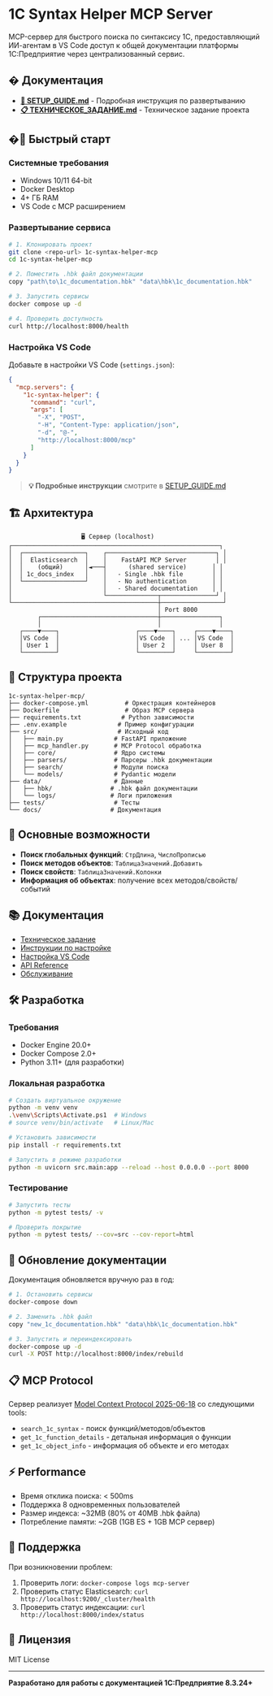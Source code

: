 # 1C Syntax Helper MCP Server

MCP-сервер для быстрого поиска по синтаксису 1С, предоставляющий ИИ-агентам в VS Code доступ к общей документации платформы 1С:Предприятие через централизованный сервис.

## � Документация

- **[📖 SETUP_GUIDE.md](SETUP_GUIDE.md)** - Подробная инструкция по развертыванию
- **[📋 ТЕХНИЧЕСКОЕ_ЗАДАНИЕ.md](ТЕХНИЧЕСКОЕ_ЗАДАНИЕ.md)** - Техническое задание проекта

## �🚀 Быстрый старт

### Системные требования
- Windows 10/11 64-bit
- Docker Desktop
- 4+ ГБ RAM
- VS Code с MCP расширением

### Развертывание сервиса

```bash
# 1. Клонировать проект
git clone <repo-url> 1c-syntax-helper-mcp
cd 1c-syntax-helper-mcp

# 2. Поместить .hbk файл документации
copy "path\to\1c_documentation.hbk" "data\hbk\1c_documentation.hbk"

# 3. Запустить сервисы
docker compose up -d

# 4. Проверить доступность
curl http://localhost:8000/health
```

### Настройка VS Code

Добавьте в настройки VS Code (`settings.json`):

```json
{
  "mcp.servers": {
    "1c-syntax-helper": {
      "command": "curl",
      "args": [
        "-X", "POST",
        "-H", "Content-Type: application/json", 
        "-d", "@-",
        "http://localhost:8000/mcp"
      ]
    }
  }
}
```

> **💡 Подробные инструкции** смотрите в [SETUP_GUIDE.md](SETUP_GUIDE.md)

## 🏗️ Архитектура

```
                    🖥️ Сервер (localhost)
┌─────────────────────────────────────────────────────────┐
│  ┌─────────────────┐    ┌──────────────────────────────┐ │
│  │  Elasticsearch  │    │    FastAPI MCP Server        │ │
│  │    (общий)      │◄───┤      (shared service)       │ │
│  │ 1c_docs_index   │    │   - Single .hbk file        │ │
│  └─────────────────┘    │   - No authentication       │ │
│                         │   - Shared documentation    │ │
│                         └──────────────┬───────────────┘ │
└────────────────────────────────────────┼─────────────────┘
                                         │ Port 8000
        ┌────────────────────────────────┼────────────────┐
        │                                │                │
   ┌────▼────┐                     ┌────▼────┐     ┌────▼────┐
   │VS Code  │                     │VS Code  │ ... │VS Code  │
   │ User 1  │                     │ User 2  │     │ User 8  │
   └─────────┘                     └─────────┘     └─────────┘
```

## 📁 Структура проекта

```
1c-syntax-helper-mcp/
├── docker-compose.yml          # Оркестрация контейнеров
├── Dockerfile                  # Образ MCP сервера
├── requirements.txt           # Python зависимости
├── .env.example              # Пример конфигурации
├── src/                      # Исходный код
│   ├── main.py              # FastAPI приложение
│   ├── mcp_handler.py       # MCP Protocol обработка
│   ├── core/                # Ядро системы
│   ├── parsers/             # Парсеры .hbk документации
│   ├── search/              # Модули поиска
│   └── models/              # Pydantic модели
├── data/                    # Данные
│   ├── hbk/                # .hbk файл документации
│   └── logs/               # Логи приложения
├── tests/                   # Тесты
└── docs/                   # Документация
```

## 🔧 Основные возможности

- **Поиск глобальных функций**: `СтрДлина`, `ЧислоПрописью`
- **Поиск методов объектов**: `ТаблицаЗначений.Добавить`
- **Поиск свойств**: `ТаблицаЗначений.Колонки`
- **Информация об объектах**: получение всех методов/свойств/событий

## 📚 Документация

- [Техническое задание](ТЕХНИЧЕСКОЕ_ЗАДАНИЕ.md)
- [Инструкции по настройке](docs/SETUP_GUIDE.md)
- [Настройка VS Code](docs/VS_CODE_CONFIG.md)
- [API Reference](docs/API_REFERENCE.md)
- [Обслуживание](docs/MAINTENANCE.md)

## 🛠️ Разработка

### Требования

- Docker Engine 20.0+
- Docker Compose 2.0+
- Python 3.11+ (для разработки)

### Локальная разработка

```bash
# Создать виртуальное окружение
python -m venv venv
.\venv\Scripts\Activate.ps1  # Windows
# source venv/bin/activate   # Linux/Mac

# Установить зависимости
pip install -r requirements.txt

# Запустить в режиме разработки
python -m uvicorn src.main:app --reload --host 0.0.0.0 --port 8000
```

### Тестирование

```bash
# Запустить тесты
python -m pytest tests/ -v

# Проверить покрытие
python -m pytest tests/ --cov=src --cov-report=html
```

## 🔄 Обновление документации

Документация обновляется вручную раз в год:

```bash
# 1. Остановить сервисы
docker-compose down

# 2. Заменить .hbk файл
copy "new_1c_documentation.hbk" "data\hbk\1c_documentation.hbk"

# 3. Запустить и переиндексировать
docker-compose up -d
curl -X POST http://localhost:8000/index/rebuild
```

## 📋 MCP Protocol

Сервер реализует [Model Context Protocol 2025-06-18](https://modelcontextprotocol.io/specification/2025-06-18/index) со следующими tools:

- `search_1c_syntax` - поиск функций/методов/объектов
- `get_1c_function_details` - детальная информация о функции
- `get_1c_object_info` - информация об объекте и его методах

## ⚡ Performance

- Время отклика поиска: < 500ms
- Поддержка 8 одновременных пользователей
- Размер индекса: ~32MB (80% от 40MB .hbk файла)
- Потребление памяти: ~2GB (1GB ES + 1GB MCP сервер)

## 🐛 Поддержка

При возникновении проблем:

1. Проверить логи: `docker-compose logs mcp-server`
2. Проверить статус Elasticsearch: `curl http://localhost:9200/_cluster/health`
3. Проверить статус индексации: `curl http://localhost:8000/index/status`

## 📄 Лицензия

MIT License

---

**Разработано для работы с документацией 1С:Предприятие 8.3.24+**
